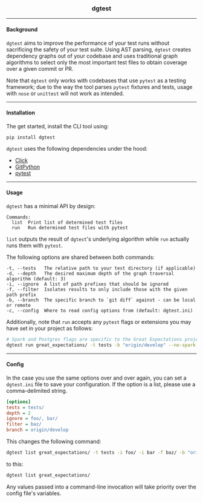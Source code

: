 <h3 align="center">dgtest</h3>

---

#### Background

`dgtest` aims to improve the performance of your test runs without sacrificing the safety of your test suite.
Using AST parsing, `dgtest` creates dependency graphs out of your codebase and uses traditional graph algorithms to select only the most important test files to obtain coverage over a given commit or PR.

Note that `dgtest` only works with codebases that use `pytest` as a testing framework; due to the way the tool parses
`pytest` fixtures and tests, usage with `nose` or `unittest` will not work as intended.

---

#### Installation

The get started, install the CLI tool using:
```
pip install dgtest
```

`dgtest` uses the following dependencies under the hood:
* [Click](https://github.com/pallets/click)
* [GitPython](https://github.com/gitpython-developers/GitPython)
* [pytest](https://github.com/pytest-dev/pytest)

---

#### Usage

`dgtest` has a minimal API by design:

```
Commands:
  list  Print list of determined test files
  run   Run determined test files with pytest
```

`list` outputs the result of `dgtest`'s underlying algorithm while `run` actually runs them with `pytest`.

The following options are shared between both commands:
```
-t, --tests   The relative path to your test directory (if applicable)
-d, --depth   The desired maximum depth of the graph traversal algorithm (default: 3)
-i, --ignore  A list of path prefixes that should be ignored
-f, --filter  Isolates results to only include those with the given path prefix
-b, --branch  The specific branch to `git diff` against - can be local or remote
-c, --config  Where to read config options from (default: dgtest.ini)
```

Additionally, note that `run` accepts any `pytest` flags or extensions you may have set in your project as follows:
```bash
# Spark and Postgres flags are specific to the Great Expectations project
dgtest run great_expectations/ -t tests -b "origin/develop" --no-spark --no-postgresql
```

---

#### Config

In the case you use the same options over and over again, you can set a `dgtest.ini` file to save your configuration.
If the option is a list, please use a comma-delimited string.
```ini
[options]
tests = tests/
depth = 2
ignore = foo/, bar/
filter = baz/
branch = origin/develop
```

This changes the following command:
```bash
dgtest list great_expectations/ -t tests -i foo/ -i bar -f baz/ -b "origin/develop"
```
to this:
```bash
dgtest list great_expectations/
```

Any values passed into a command-line invocation will take priority over the config file's variables.
